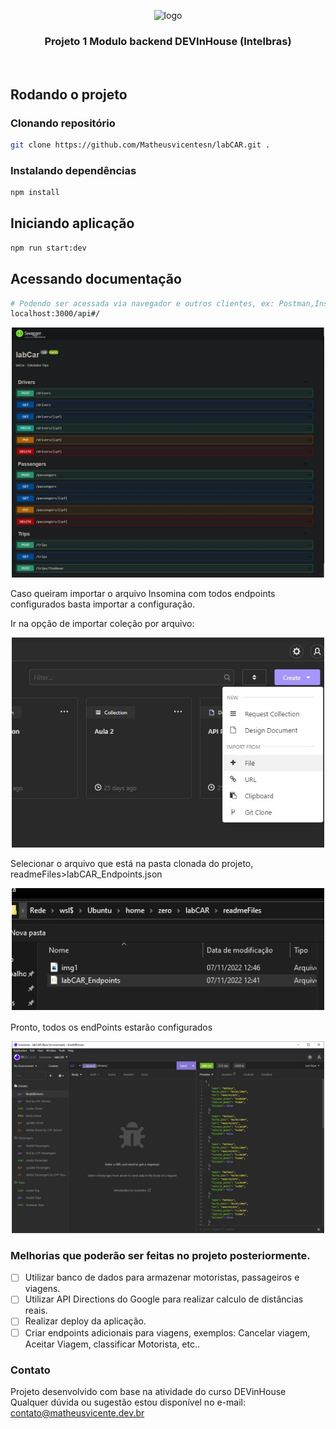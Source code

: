 <p align="center">
  <img src="https://iili.io/pYli1S.png" width="500" alt="logo" />
</p>

[circleci-image]: https://img.shields.io/circleci/build/github/nestjs/nest/master?token=abc123def456
[circleci-url]: https://circleci.com/gh/nestjs/nest

  <h3 align="center">Projeto 1 Modulo backend DEVInHouse (Intelbras)</h3>
    <p align="center">
<img src="https://img.shields.io/badge/JavaScript-F7DF1E?style=for-the-badge&logo=javascript&logoColor=black
" alt="" />
<img src="https://img.shields.io/badge/Node.js-43853D?style=for-the-badge&logo=node.js&logoColor=white" alt="" />
<img src="https://img.shields.io/badge/TypeScript-007ACC?style=for-the-badge&logo=typescript&logoColor=white
" alt="" />
<img src="https://img.shields.io/badge/nestjs-E0234E?style=for-the-badge&logo=nestjs&logoColor=white
" alt="" />
<img src="https://img.shields.io/badge/Swagger-85EA2D?style=for-the-badge&logo=Swagger&logoColor=white
" alt="" />
</p>

## Rodando o projeto

### Clonando repositório

```bash
git clone https://github.com/Matheusvicentesn/labCAR.git .
```

### Instalando dependências

```bash
npm install
```

## Iniciando aplicação

```bash
npm run start:dev
```

## Acessando documentação

```bash
# Podendo ser acessada via navegador e outros clientes, ex: Postman,Insomnia
localhost:3000/api#/
```

<p align="center">
  <img src="readmeFiles/img4.jpg" width="500" alt="" />
</p>

Caso queiram importar o arquivo Insomina com todos endpoints configurados basta importar a configuração.

Ir na opção de importar coleção por arquivo:

<p align="center">
  <img src="readmeFiles/img1.jpg" width="500" alt="" />
</p>

Selecionar o arquivo que está na pasta clonada do projeto, readmeFiles>labCAR_Endpoints.json

<p align="center">
  <img src="readmeFiles/img2.jpg" width="500" alt="" />
</p>

Pronto, todos os endPoints estarão configurados

<p align="center">
  <img src="readmeFiles/img3.jpg" width="500" alt="" />
</p>

### Melhorias que poderão ser feitas no projeto posteriormente.

- [ ] Utilizar banco de dados para armazenar motoristas, passageiros e viagens.
- [ ] Utilizar API Directions do Google para realizar calculo de distâncias reais.
- [ ] Realizar deploy da aplicação.
- [ ] Criar endpoints adicionais para viagens, exemplos: Cancelar viagem, Aceitar Viagem, classificar Motorista, etc..

### Contato

Projeto desenvolvido com base na atividade do curso DEVinHouse
Qualquer dúvida ou sugestão estou disponível no e-mail:
<a href="mailto:contato@matheusvicente.dev.br?subject=Questions" title=""> contato@matheusvicente.dev.br</a>
